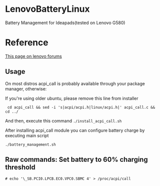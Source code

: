 # LenovoBatteryLinux
Battery Management for Ideapads(tested on Lenovo G580)

# Reference
[This page on lenovo forums](https://forums.lenovo.com/t5/Other-Linux-Discussions/ideapad-linux-acpi-driver-for-power-managment/td-p/2267447)

## Usage

On most distros acpi_call is probably available through your package manager, otherwise:

If you're using older ubuntu, please remove this line from installer
```
 cd acpi_call && sed -i 's|acpi/acpi.h|linux/acpi.h|' acpi_call.c && cd ../
```
And then, execute this command
`./install_acpi_call.sh`

After installing acpi_call module you can configure battery charge by executing main script

`./battery_management.sh`

## Raw commands: Set battery to 60% charging threshold

`# echo '\_SB.PCI0.LPCB.EC0.VPC0.SBMC 4' > /proc/acpi/call`
